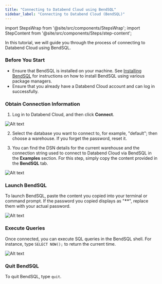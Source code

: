```yaml
---
title: "Connecting to Databend Cloud using BendSQL"
sidebar_label: "Connecting to Databend Cloud (BendSQL)"
---
```


import StepsWrap from '@site/src/components/StepsWrap';
import StepContent from '@site/src/components/Steps/step-content';

In this tutorial, we will guide you through the process of connecting to Databend Cloud using BendSQL.

<StepsWrap>
<StepContent number="1">

### Before You Start

- Ensure that BendSQL is installed on your machine. See [Installing BendSQL](/guides/sql-clients/bendsql/#installing-bendsql) for instructions on how to install BendSQL using various package managers.
- Ensure that you already have a Databend Cloud account and can log in successfully.

</StepContent>

<StepContent number="2">

### Obtain Connection Information

1. Log in to Databend Cloud, and then click **Connect**.

![Alt text](/img/connect/bendsql-4.gif)

2. Select the database you want to connect to, for example, "default"; then choose a warehouse. If you forget the password, reset it.

3. You can find the DSN details for the current warehouse and the connection string used to connect to Databend Cloud via BendSQL in the **Examples** section. For this step, simply copy the content provided in the **BendSQL** tab.

![Alt text](/img/connect/bendsql-5.png)

</StepContent>
<StepContent number="3">

### Launch BendSQL

To launch BendSQL, paste the content you copied into your terminal or command prompt. If the password you copied displays as "**\*\***", replace them with your actual password.

![Alt text](/img/connect/bendsql-6.png)

</StepContent>

<StepContent number="4">

### Execute Queries

Once connected, you can execute SQL queries in the BendSQL shell. For instance, type `SELECT NOW();` to return the current time.

![Alt text](/img/connect/bendsql-7.png)

</StepContent>
<StepContent number="5">

### Quit BendSQL

To quit BendSQL, type `quit`.

</StepContent>
</StepsWrap>
